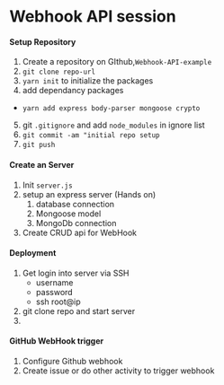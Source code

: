 # Webhook API session

#### Setup Repository
 1. Create a repository on GIthub,`Webhook-API-example`
 2. `git clone repo-url`
 3. `yarn init` to initialize the packages
 4. add dependancy packages
   - `yarn add express body-parser mongoose crypto`
 5. git `.gitignore` and add `node_modules` in ignore list
 6. `git commit -am "initial repo setup`
 7. `git push`

#### Create an Server
 1. Init `server.js`
 2. setup an express server  (Hands on)
    1. database connection
    2. Mongoose model
    3. MongoDb connection
 3. Create CRUD api for WebHook

#### Deployment
  1. Get login into server via SSH
      - username
      - password
      - ssh root@ip
  2. git clone repo and start server
  3. 

#### GitHub WebHook trigger
 1. Configure Github webhook
 2. Create issue or do other activity to trigger webhook

